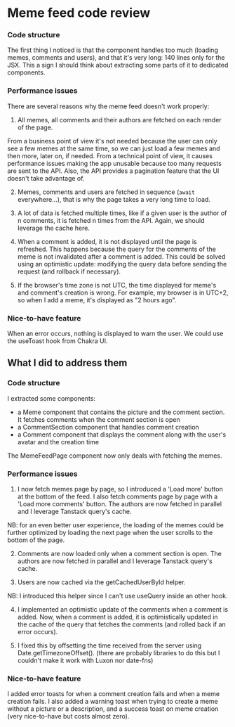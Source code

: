 # Meme feed code review

### Code structure
The first thing I noticed is that the component handles too much (loading memes, comments and users), and that it's very long: 140 lines only for the JSX.
This a sign I should think about extracting some parts of it to dedicated components.


### Performance issues
There are several reasons why the meme feed doesn't work properly:

1. All memes, all comments and their authors are fetched on each render of the page.

From a business point of view it's not needed because the user can only see a few memes at the same time, so we can just load a few memes and then more, later on, if needed.
From a technical point of view, it causes performance issues making the app unusable because too many requests are sent to the API.
Also, the API provides a pagination feature that the UI doesn't take advantage of.

2. Memes, comments and users are fetched in sequence (`await` everywhere...), that is why the page takes a very long time to load.

3. A lot of data is fetched multiple times, like if a given user is the author of n comments, it is fetched n times from the API. Again, we should leverage the cache here. 

4. When a comment is added, it is not displayed until the page is refreshed.
This happens because the query for the comments of the meme is not invalidated after a comment is added. This could be solved using an optimistic update: modifying the query data before sending the request (and rollback if necessary).

5. If the browser's time zone is not UTC, the time displayed for meme's and comment's creation
is wrong. For example, my browser is in UTC+2, so when I add a meme, it's displayed as "2 hours ago".

### Nice-to-have feature
When an error occurs, nothing is displayed to warn the user.
We could use the useToast hook from Chakra UI.


## What I did to address them

### Code structure
I extracted some components: 
- a Meme component that contains the picture and the comment section. It fetches comments when the comment section is open
- a CommentSection component that handles comment creation
- a Comment component that displays the comment along with the user's avatar and the creation time

The MemeFeedPage component now only deals with fetching the memes.

### Performance issues
1. I now fetch memes page by page, so I introduced a 'Load more' button at the bottom of the feed.
I also fetch comments page by page with a 'Load more comments' button.
The authors are now fetched in parallel and I leverage Tanstack query's cache.

NB: for an even better user experience, the loading of the memes could be further optimized by loading the next page when the user scrolls to the bottom of the page.
 
2. Comments are now loaded only when a comment section is open.
The authors are now fetched in parallel and I leverage Tanstack query's cache.

3. Users are now cached via the getCachedUserById helper.

NB: I introduced this helper since I can't use useQuery inside an other hook.

4. I implemented an optimistic update of the comments when a comment is added.
Now, when a comment is added, it is optimistically updated in the cache of the query that fetches the comments (and rolled back if an error occurs).

5. I fixed this by offsetting the time received from the server using Date.getTimezoneOffset().
(there are probably libraries to do this but I couldn't make it work with Luxon nor date-fns)

### Nice-to-have feature
I added error toasts for when a comment creation fails and when a meme creation fails.
I also added a warning toast when trying to create a meme without a picture or a description, and a success toast on meme creation (very nice-to-have but costs almost zero).